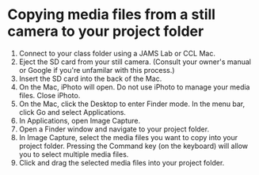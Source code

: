 # Copying media files from a still camera to your project folder

1. Connect to your class folder using a JAMS Lab or CCL Mac.
2. Eject the SD card from your still camera. (Consult your owner's manual or Google if you're unfamilar with this process.)
3. Insert the SD card into the back of the Mac. 
4. On the Mac, iPhoto will open. Do not use iPhoto to manage your media files. Close iPhoto.
5. On the Mac, click the Desktop to enter Finder mode. In the menu bar, click Go and select Applications.
6. In Applications, open Image Capture.
7. Open a Finder window and navigate to your project folder.
8. In Image Capture, select the media files you want to copy into your project folder. Pressing the Command key \(on the keyboard\) will allow you to select multiple media files.
9. Click and drag the selected media files into your project folder.

